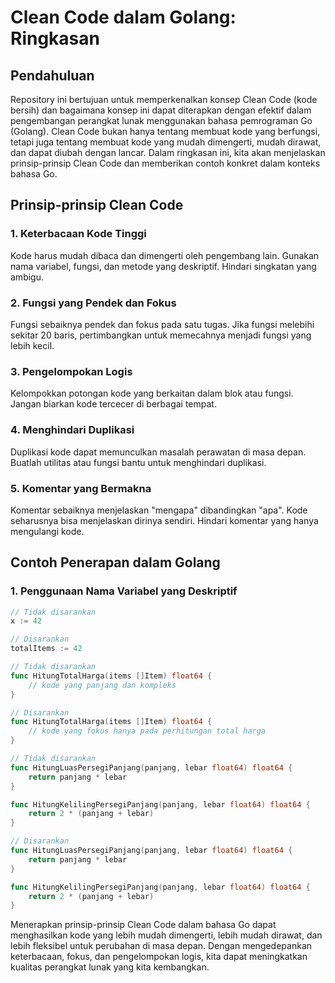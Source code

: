 # Clean Code dalam Golang: Ringkasan

## Pendahuluan

Repository ini bertujuan untuk memperkenalkan konsep Clean Code (kode bersih) dan bagaimana konsep ini dapat diterapkan dengan efektif dalam pengembangan perangkat lunak menggunakan bahasa pemrograman Go (Golang). Clean Code bukan hanya tentang membuat kode yang berfungsi, tetapi juga tentang membuat kode yang mudah dimengerti, mudah dirawat, dan dapat diubah dengan lancar. Dalam ringkasan ini, kita akan menjelaskan prinsip-prinsip Clean Code dan memberikan contoh konkret dalam konteks bahasa Go.

## Prinsip-prinsip Clean Code

### 1. **Keterbacaan Kode Tinggi**

Kode harus mudah dibaca dan dimengerti oleh pengembang lain. Gunakan nama variabel, fungsi, dan metode yang deskriptif. Hindari singkatan yang ambigu.

### 2. **Fungsi yang Pendek dan Fokus**

Fungsi sebaiknya pendek dan fokus pada satu tugas. Jika fungsi melebihi sekitar 20 baris, pertimbangkan untuk memecahnya menjadi fungsi yang lebih kecil.

### 3. **Pengelompokan Logis**

Kelompokkan potongan kode yang berkaitan dalam blok atau fungsi. Jangan biarkan kode tercecer di berbagai tempat.

### 4. **Menghindari Duplikasi**

Duplikasi kode dapat memunculkan masalah perawatan di masa depan. Buatlah utilitas atau fungsi bantu untuk menghindari duplikasi.

### 5. **Komentar yang Bermakna**

Komentar sebaiknya menjelaskan "mengapa" dibandingkan "apa". Kode seharusnya bisa menjelaskan dirinya sendiri. Hindari komentar yang hanya mengulangi kode.

## Contoh Penerapan dalam Golang

### 1. **Penggunaan Nama Variabel yang Deskriptif**

```go
// Tidak disarankan
x := 42

// Disarankan
totalItems := 42

// Tidak disarankan
func HitungTotalHarga(items []Item) float64 {
    // kode yang panjang dan kompleks
}

// Disarankan
func HitungTotalHarga(items []Item) float64 {
    // kode yang fokus hanya pada perhitungan total harga
}

// Tidak disarankan
func HitungLuasPersegiPanjang(panjang, lebar float64) float64 {
    return panjang * lebar
}

func HitungKelilingPersegiPanjang(panjang, lebar float64) float64 {
    return 2 * (panjang + lebar)
}

// Disarankan
func HitungLuasPersegiPanjang(panjang, lebar float64) float64 {
    return panjang * lebar
}

func HitungKelilingPersegiPanjang(panjang, lebar float64) float64 {
    return 2 * (panjang + lebar)
}

```

Menerapkan prinsip-prinsip Clean Code dalam bahasa Go dapat menghasilkan kode yang lebih mudah dimengerti, lebih mudah dirawat, dan lebih fleksibel untuk perubahan di masa depan. Dengan mengedepankan keterbacaan, fokus, dan pengelompokan logis, kita dapat meningkatkan kualitas perangkat lunak yang kita kembangkan.
